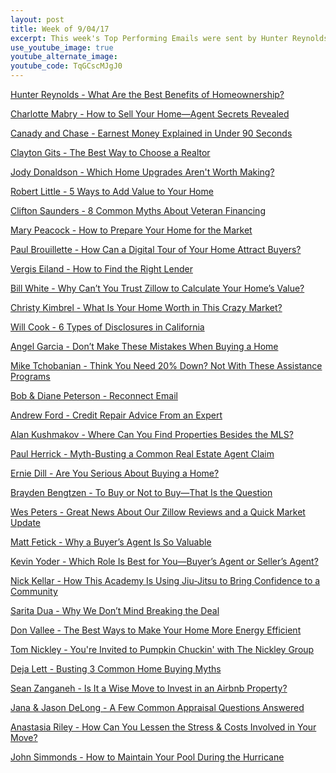 ```yaml
---
layout: post
title: Week of 9/04/17
excerpt: This week's Top Performing Emails were sent by Hunter Reynolds, Charlotte Mabry, Clayton Gits, Robert Little, and Clifton Saunders.
use_youtube_image: true
youtube_alternate_image:
youtube_code: TqGCscMJgJ0
---
```

<a href="http://p0.vresp.com/bJwKmO" target="_blank">Hunter Reynolds  - What Are the Best Benefits of Homeownership?</a>

<a href="http://p0.vresp.com/BnlpUf" target="_blank">Charlotte Mabry - How to Sell Your Home—Agent Secrets Revealed</a>

<a href="http://p0.vresp.com/L4rUMf" target="_blank">Canady and Chase - Earnest Money Explained in Under 90 Seconds</a>

<a href="http://p0.vresp.com/jHslcU" target="_blank">Clayton Gits - The Best Way to Choose a Realtor</a>

<a href="http://p0.vresp.com/WcjmuK" target="_blank">Jody Donaldson - Which Home Upgrades Aren't Worth Making?</a>

<a href="http://p0.vresp.com/bYQHJ5" target="_blank">Robert Little - 5 Ways to Add Value to Your Home</a>

<a href="http://p0.vresp.com/E43mkl" target="_blank">Clifton Saunders - 8 Common Myths About Veteran Financing</a>

<a href="http://p0.vresp.com/pO7EzF" target="_blank">Mary Peacock - How to Prepare Your Home for the Market</a>

<a href="http://p0.vresp.com/RuoFjX" target="_blank">Paul Brouillette - How Can a Digital Tour of Your Home Attract Buyers?</a>

<a href="http://p0.vresp.com/rMGaRj" target="_blank">Vergis Eiland - How to Find the Right Lender</a>

<a href="http://p0.vresp.com/WVbdpS" target="_blank">Bill White - Why Can’t You Trust Zillow to Calculate Your Home’s Value?</a>

<a href="http://p0.vresp.com/lR8od3" target="_blank">Christy Kimbrel - What Is Your Home Worth in This Crazy Market?</a>

<a href="http://p0.vresp.com/ztgkIX" target="_blank">Will Cook - 6 Types of Disclosures in California</a>

<a href="http://p0.vresp.com/HqWWvA" target="_blank">Angel Garcia - Don’t Make These Mistakes When Buying a Home</a>

<a href="http://p0.vresp.com/lbTeyH" target="_blank">Mike Tchobanian - Think You Need 20% Down? Not With These Assistance Programs</a>

<a href="http://p0.vresp.com/CEeaPB" target="_blank">Bob & Diane Peterson - Reconnect Email</a>

<a href="http://p0.vresp.com/SvqdHg" target="_blank">Andrew Ford - Credit Repair Advice From an Expert</a>

<a href="http://p0.vresp.com/6Em9Hu" target="_blank">Alan Kushmakov - Where Can You Find Properties Besides the MLS?</a>

<a href="http://p0.vresp.com/Rv8TO7" target="_blank">Paul Herrick - Myth-Busting a Common Real Estate Agent Claim</a>

<a href="http://p0.vresp.com/DwQ867" target="_blank">Ernie Dill - Are You Serious About Buying a Home?</a>

<a href="http://p0.vresp.com/AVyqmJ" target="_blank">Brayden Bengtzen - To Buy or Not to Buy—That Is the Question</a>

<a href="http://p0.vresp.com/xHo7WU" target="_blank">Wes Peters - Great News About Our Zillow Reviews and a Quick Market Update</a>

<a href="http://p0.vresp.com/4p6mL5" target="_blank">Matt Fetick - Why a Buyer’s Agent Is So Valuable</a>

<a href="http://p0.vresp.com/M81qI2" target="_blank">Kevin Yoder - Which Role Is Best for You—Buyer’s Agent or Seller’s Agent?</a>

<a href="http://p0.vresp.com/RXgtQv" target="_blank">Nick Kellar  - How This Academy Is Using Jiu-Jitsu to Bring Confidence to a Community</a>

<a href="http://p0.vresp.com/9QAOsT" target="_blank">Sarita Dua - Why We Don’t Mind Breaking the Deal</a>

<a href="http://p0.vresp.com/tnMKj3" target="_blank">Don Vallee - The Best Ways to Make Your Home More Energy Efficient</a>

<a href="http://p0.vresp.com/crHne6" target="_blank">Tom Nickley - You're Invited to Pumpkin Chuckin' with The Nickley Group</a>

<a href="http://p0.vresp.com/RY1KmW" target="_blank">Deja Lett - Busting 3 Common Home Buying Myths</a>

<a href="http://p0.vresp.com/gMgwxW" target="_blank">Sean Zanganeh - Is It a Wise Move to Invest in an Airbnb Property?</a>

<a href="http://p0.vresp.com/NP0l4Q" target="_blank">Jana & Jason DeLong - A Few Common Appraisal Questions Answered</a>

<a href="http://p0.vresp.com/CKwFEF" target="_blank">Anastasia Riley - How Can You Lessen the Stress & Costs Involved in Your Move?</a>

<a href="http://p0.vresp.com/9CsE1r" target="_blank">John Simmonds - How to Maintain Your Pool During the Hurricane</a>
